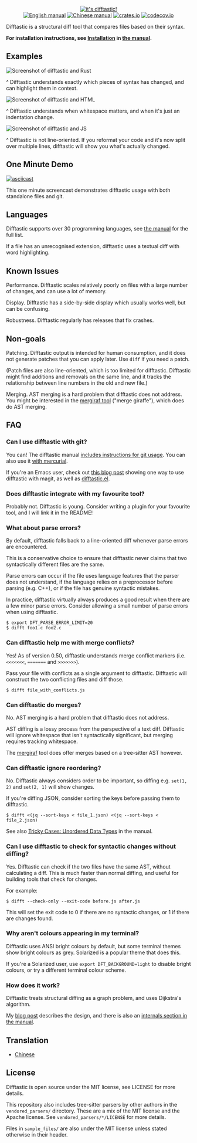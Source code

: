 <p align="center">
  <a href="#readme"><img src="img/logo.png" alt="it's difftastic!"/></a>
  <br>
  <a href="https://difftastic.wilfred.me.uk/introduction.html"><img src="https://img.shields.io/badge/manual-en-brightgreen?style=plastic" alt="English manual"></a>
  <a href="https://difftastic.wilfred.me.uk/zh-CN/"><img src="https://img.shields.io/badge/manual-zh--CN-brightgreen?style=plastic" alt="Chinese manual"></a>
  <a href="https://crates.io/crates/difftastic"><img src="https://img.shields.io/crates/v/difftastic.svg?style=plastic" alt="crates.io"></a>
  <a href="https://codecov.io/gh/Wilfred/difftastic"><img src="https://img.shields.io/codecov/c/github/Wilfred/difftastic?style=plastic&token=dZzAZtQT2S" alt="codecov.io"></a>
</p>

Difftastic is a structural diff tool that compares files based on
their syntax.

**For installation instructions, see
[Installation](https://difftastic.wilfred.me.uk/installation.html) in
[the manual](http://difftastic.wilfred.me.uk/).**

## Examples

![Screenshot of difftastic and Rust](img/wrap_expr.png)

^ Difftastic understands exactly which pieces of syntax has changed,
and can highlight them in context.

![Screenshot of difftastic and HTML](img/html.png)

^ Difftastic understands when whitespace matters, and when it's just
an indentation change.

![Screenshot of difftastic and JS](img/reformat.png)

^ Difftastic is not line-oriented. If you reformat your code and it's
now split over multiple lines, difftastic will show you what's
actually changed.

## One Minute Demo

[![asciicast](https://asciinema.org/a/480875.svg)](https://asciinema.org/a/480875)

This one minute screencast demonstrates difftastic usage with both
standalone files and git.

## Languages

Difftastic supports over 30 programming languages, see [the
manual](https://difftastic.wilfred.me.uk/languages_supported.html) for the full list.

If a file has an unrecognised extension, difftastic uses a
textual diff with word highlighting.

## Known Issues

Performance. Difftastic scales relatively poorly on files with a large
number of changes, and can use a lot of memory.

Display. Difftastic has a side-by-side display which usually works well, but can
be confusing.

Robustness. Difftastic regularly has releases that fix crashes.

## Non-goals

Patching. Difftastic output is intended for human consumption, and it
does not generate patches that you can apply later. Use `diff` if you
need a patch.

(Patch files are also line-oriented, which is too limited for
difftastic. Difftastic might find additions and removals on the same
line, and it tracks the relationship between line numbers in the old
and new file.)

Merging. AST merging is a hard problem that difftastic does not
address. You might be interested in the [mergiraf
tool](https://mergiraf.org/) ("merge giraffe"), which does do AST
merging.

## FAQ

### Can I use difftastic with git?

You can! The difftastic manual [includes instructions for git
usage](https://difftastic.wilfred.me.uk/git.html). You can also use it
[with mercurial](https://difftastic.wilfred.me.uk/mercurial.html).

If you're an Emacs user, check out [this blog
post](https://tsdh.org/posts/2022-08-01-difftastic-diffing-with-magit.html)
showing one way to use difftastic with magit, as well as
[difftastic.el](https://github.com/pkryger/difftastic.el).

### Does difftastic integrate with my favourite tool?

Probably not. Difftastic is young. Consider writing a plugin for your
favourite tool, and I will link it in the README!

### What about parse errors?

By default, difftastic falls back to a line-oriented diff whenever
parse errors are encountered.

This is a conservative choice to ensure that difftastic never claims
that two syntactically different files are the same.

Parse errors can occur if the file uses language features that the
parser does not understand, if the language relies on a preprocessor
before parsing (e.g. C++), or if the file has genuine syntactic
mistakes.

In practice, difftastic virtually always produces a good result when
there are a few minor parse errors. Consider allowing a small number
of parse errors when using difftastic.

```
$ export DFT_PARSE_ERROR_LIMIT=20
$ difft foo1.c foo2.c
```

### Can difftastic help me with merge conflicts?

Yes! As of version 0.50, difftastic understands merge conflict markers
(i.e. `<<<<<<<`, `=======` and `>>>>>>>`).

Pass your file with conflicts as a single argument to
difftastic. Difftastic will construct the two conflicting files and
diff those.

```
$ difft file_with_conflicts.js
```

### Can difftastic do merges?

No. AST merging is a hard problem that difftastic does not address.

AST diffing is a lossy process from the perspective of a text
diff. Difftastic will ignore whitespace that isn't syntactically
significant, but merging requires tracking whitespace.

The [mergiraf](https://mergiraf.org/) tool does offer merges based on
a tree-sitter AST however.

### Can difftastic ignore reordering?

No. Difftastic always considers order to be important, so diffing
e.g. `set(1, 2)` and `set(2, 1)` will show changes.

If you're diffing JSON, consider sorting the keys before passing them
to difftastic.

```
$ difft <(jq --sort-keys < file_1.json) <(jq --sort-keys < file_2.json)
```

See also [Tricky Cases: Unordered Data
Types](https://difftastic.wilfred.me.uk/tricky_cases.html#unordered-data-types)
in the manual.

### Can I use difftastic to check for syntactic changes without diffing?

Yes. Difftastic can check if the two files have the same AST, without
calculating a diff. This is much faster than normal diffing, and
useful for building tools that check for changes.

For example:

```
$ difft --check-only --exit-code before.js after.js
```

This will set the exit code to 0 if there are no syntactic changes, or
1 if there are changes found.

### Why aren't colours appearing in my terminal?

Difftastic uses ANSI bright colours by default, but some terminal
themes show bright colours as grey. Solarized is a popular theme that
does this.

If you're a Solarized user, use `export DFT_BACKGROUND=light` to
disable bright colours, or try a different terminal colour scheme.

### How does it work?

Difftastic treats structural diffing as a graph problem, and uses
Dijkstra's algorithm.

My [blog
post](https://www.wilfred.me.uk/blog/2022/09/06/difftastic-the-fantastic-diff/)
describes the design, and there is also an [internals section in the
manual](https://difftastic.wilfred.me.uk/diffing.html).

## Translation

+ [Chinese](./translation/zh-CN/README-zh-CN.md)

## License

Difftastic is open source under the MIT license, see LICENSE for more
details.

This repository also includes tree-sitter parsers by other authors in
the `vendored_parsers/` directory. These are a mix of the MIT license and the
Apache license. See `vendored_parsers/*/LICENSE` for more details.

Files in `sample_files/` are also under the MIT license unless stated
otherwise in their header.

